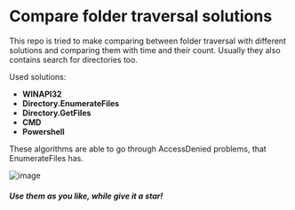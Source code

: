 # Compare folder traversal solutions
This repo is tried to make comparing between folder traversal with different solutions and comparing them with time and their count. Usually they also contains search for directories too.

Used solutions:
- **WINAPI32**
- **Directory.EnumerateFiles**
- **Directory.GetFiles**
- **CMD**
- **Powershell**

These algorithms are able to go through AccessDenied problems, that EnumerateFiles has.

![image](https://github.com/bali3355/Enumerator-Comparing/assets/12228795/2cfcf52f-38de-434a-aaad-4226920643b0)

#### *Use them as you like, while give it a star!*
